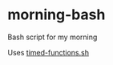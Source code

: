 # morning-bash
Bash script for my morning

Uses [timed-functions.sh](https://github.com/gibrown/bash-my-day/blob/master/timed-functions.sh)

